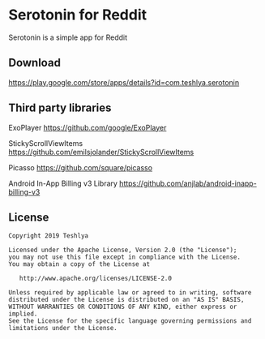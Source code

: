 Serotonin for Reddit
=======

Serotonin is a simple app for Reddit


Download
--------

https://play.google.com/store/apps/details?id=com.teshlya.serotonin


Third party libraries
--------

ExoPlayer
https://github.com/google/ExoPlayer

StickyScrollViewItems
https://github.com/emilsjolander/StickyScrollViewItems

Picasso
https://github.com/square/picasso

Android In-App Billing v3 Library
https://github.com/anjlab/android-inapp-billing-v3


License
--------

    Copyright 2019 Teshlya

    Licensed under the Apache License, Version 2.0 (the "License");
    you may not use this file except in compliance with the License.
    You may obtain a copy of the License at

       http://www.apache.org/licenses/LICENSE-2.0

    Unless required by applicable law or agreed to in writing, software
    distributed under the License is distributed on an "AS IS" BASIS,
    WITHOUT WARRANTIES OR CONDITIONS OF ANY KIND, either express or implied.
    See the License for the specific language governing permissions and
    limitations under the License.